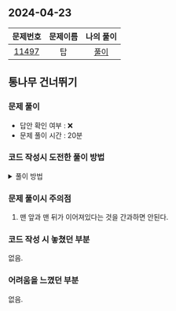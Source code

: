 ## 2024-04-23
|                      문제번호                      | 문제이름 | 나의 풀이  |
|:----------------------------------------------:|:----:|:------:|
| [11497](https://www.acmicpc.net/problem/11497) |  탑   | [풀이](https://github.com/Kminwo-o/BaekJoon-Algorithm/blob/main/%EB%B0%B1%EC%A4%80/Silver/11497.%E2%80%85%ED%86%B5%EB%82%98%EB%AC%B4%E2%80%85%EA%B1%B4%EB%84%88%EB%9B%B0%EA%B8%B0/%ED%86%B5%EB%82%98%EB%AC%B4%E2%80%85%EA%B1%B4%EB%84%88%EB%9B%B0%EA%B8%B0.java) |

## 통나무 건너뛰기
### 문제 풀이
- 답안 확인 여부 : ❌ <br>
- 문제 풀이 시간 : 20분

### 코드 작성시 도전한 풀이 방법
<details>
<summary> 풀이 방법 </summary>
<div markdown="1">

- 그리디 : 이미 이전에 풀어서 그리디인걸 알고 있었다. 모든 조합을 찾으며 비교하기에는 T * N (최대 1만)이기 때문에 굉장한 시간이 걸린다. 따라서 해당 문제는 그리디로 풀어야한다.
> 1. Array 배열에 탑을 순서대로 input 한다.
> 2. sort 후 left와 right를 정하여 차례대로 맨 앞, 맨 뒤로 수가 입력될 수 있도록 한다. 
> 3. 통나무는 사실 모두 원형이기 때문에 answer에 우선적으로 idx(n-1) - idx(0)을 하여 맨 앞과 맨 뒤의 차이를 구해준다. 어차피 맨 뒤가 맨 앞보다 크기 때문에 저렇게 빼주면 된다. 
> 4. 이후에는 answer과 idx(j-1) - idx(j)를 해준다. 이 때는, 값이 섞여서 들어가기 때문에 Math.abs를 통해 절대값으로 차이를 구해준다. 
> 5. t가 여러 개일 수 있기 때문에 출력 시 효율을 위해 StringBuilder를 생성하여 한번에 값을 출력해준다.
</div>
</details>

### 문제 풀이시 주의점
1. 맨 앞과 맨 뒤가 이어져있다는 것을 간과하면 안된다.

### 코드 작성 시 놓쳤던 부분
없음.

### 어려움을 느꼈던 부분
없음.